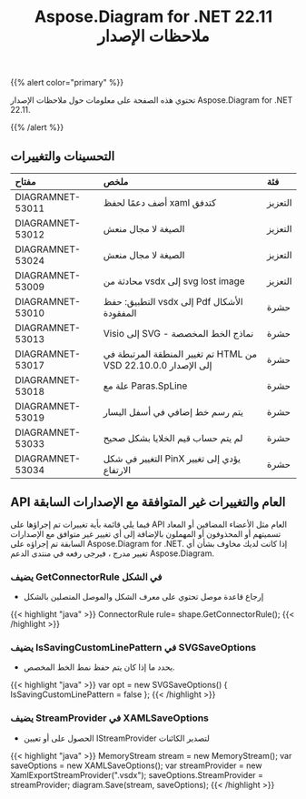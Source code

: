 ﻿---
title: Aspose.Diagram for .NET 22.11 ملاحظات الإصدار
type: docs
weight: 17
url: /ar/net/aspose-diagram-for-net-22-11-release-notes/
---
{{% alert color="primary" %}} 

تحتوي هذه الصفحة على معلومات حول ملاحظات الإصدار Aspose.Diagram for .NET 22.11.

{{% /alert %}} 
## **التحسينات والتغييرات**

|**مفتاح**|**ملخص**|**فئة**|
|:- |:- |:- |
|DIAGRAMNET-53011|أضف دعمًا لحفظ xaml كتدفق|التعزيز|
|DIAGRAMNET-53012|الصيغة لا مجال منعش|التعزيز|
|DIAGRAMNET-53024|الصيغة لا مجال منعش|التعزيز|
|DIAGRAMNET-53009|محادثة من vsdx إلى svg lost image|التعزيز|
|DIAGRAMNET-53010|التطبيق: حفظ vsdx إلى Pdf الأشكال المفقودة|حشرة|
|DIAGRAMNET-53013|Visio إلى SVG - نماذج الخط المخصصة|حشرة|
|DIAGRAMNET-53017|تم تغيير المنطقة المرتبطة في HTML من VSD إلى الإصدار 22.10.0.0|حشرة|
|DIAGRAMNET-53018|علة مع Paras.SpLine|حشرة|
|DIAGRAMNET-53019|يتم رسم خط إضافي في أسفل اليسار|حشرة|
|DIAGRAMNET-53033|لم يتم حساب قيم الخلايا بشكل صحيح|حشرة|
|DIAGRAMNET-53034|التغيير في شكل PinX يؤدي إلى تغيير الارتفاع|حشرة|

## **API العام والتغييرات غير المتوافقة مع الإصدارات السابقة**
فيما يلي قائمة بأية تغييرات تم إجراؤها على API العام مثل الأعضاء المضافين أو المعاد تسميتهم أو المحذوفون أو المهملون بالإضافة إلى أي تغيير غير متوافق مع الإصدارات السابقة تم إجراؤه على Aspose.Diagram for .NET. إذا كانت لديك مخاوف بشأن أي تغيير مدرج ، فيرجى رفعه في منتدى الدعم Aspose.Diagram.

### **يضيف GetConnectorRule في الشكل**
- إرجاع قاعدة موصل تحتوي على معرف الشكل والموصل المتصلين بالشكل

{{< highlight "java" >}}
ConnectorRule rule= shape.GetConnectorRule();
{{< /highlight >}}

### **يضيف IsSavingCustomLinePattern في SVGSaveOptions**
- يحدد ما إذا كان يتم حفظ نمط الخط المخصص.

{{< highlight "java" >}}
var opt = new SVGSaveOptions()
{
     IsSavingCustomLinePattern = false
};
{{< /highlight >}}

### **يضيف StreamProvider في XAMLSaveOptions**
- الحصول على أو تعيين IStreamProvider لتصدير الكائنات

{{< highlight "java" >}}
MemoryStream stream = new MemoryStream();
var saveOptions = new XAMLSaveOptions();
var streamProvider = new XamlExportStreamProvider(".vsdx");
saveOptions.StreamProvider = streamProvider;
diagram.Save(stream, saveOptions);
{{< /highlight >}}